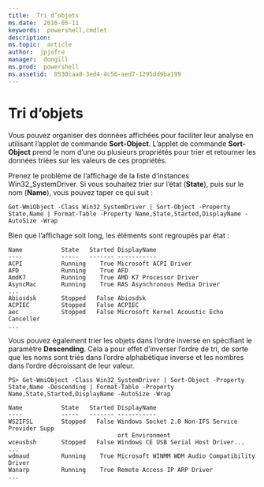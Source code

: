 ```yaml
---
title:  Tri d’objets
ms.date:  2016-05-11
keywords:  powershell,cmdlet
description:  
ms.topic:  article
author:  jpjofre
manager:  dongill
ms.prod:  powershell
ms.assetid:  8530caa8-3ed4-4c56-aed7-1295dd9ba199
---
```


# Tri d’objets
Vous pouvez organiser des données affichées pour faciliter leur analyse en utilisant l’applet de commande **Sort-Object**. L’applet de commande **Sort-Object** prend le nom d’une ou plusieurs propriétés pour trier et retourner les données triées sur les valeurs de ces propriétés.

Prenez le problème de l’affichage de la liste d’instances Win32_SystemDriver. Si vous souhaitez trier sur l’état (**State**), puis sur le nom (**Name**), vous pouvez taper ce qui suit :

```
Get-WmiObject -Class Win32_SystemDriver | Sort-Object -Property State,Name | Format-Table -Property Name,State,Started,DisplayName -AutoSize -Wrap
```

Bien que l’affichage soit long, les éléments sont regroupés par état :

```
Name           State   Started DisplayName
----           -----   ------- -----------
ACPI           Running    True Microsoft ACPI Driver
AFD            Running    True AFD
AmdK7          Running    True AMD K7 Processor Driver
AsyncMac       Running    True RAS Asynchronous Media Driver
...
Abiosdsk       Stopped   False Abiosdsk
ACPIEC         Stopped   False ACPIEC
aec            Stopped   False Microsoft Kernel Acoustic Echo Canceller
...
```

Vous pouvez également trier les objets dans l’ordre inverse en spécifiant le paramètre **Descending**. Cela a pour effet d’inverser l’ordre de tri, de sorte que les noms sont triés dans l’ordre alphabétique inverse et les nombres dans l’ordre décroissant de leur valeur.

```
PS> Get-WmiObject -Class Win32_SystemDriver | Sort-Object -Property State,Name -Descending | Format-Table -Property Name,State,Started,DisplayName -AutoSize -Wrap

Name           State   Started DisplayName
----           -----   ------- -----------
WS2IFSL        Stopped   False Windows Socket 2.0 Non-IFS Service Provider Supp
                               ort Environment
wceusbsh       Stopped   False Windows CE USB Serial Host Driver...
...
wdmaud         Running    True Microsoft WINMM WDM Audio Compatibility Driver
Wanarp         Running    True Remote Access IP ARP Driver
...
```



<!--HONumber=May16_HO2-->


